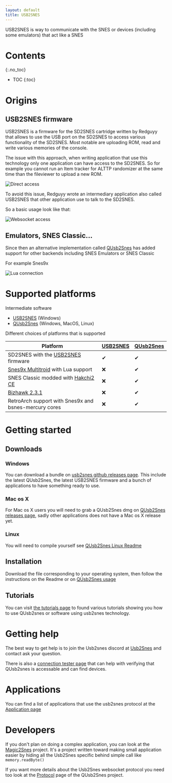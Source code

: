 ```yaml
---
layout: default
title: USB2SNES
---
```


USB2SNES is way to communicate with the SNES or devices (including some emulators) that act like a SNES

# Contents
{:.no_toc}

* TOC
{:toc}

# Origins

## USB2SNES firmware

USB2SNES is a firmware for the SD2SNES cartridge written by Redguyy that allows to use the USB port on the SD2SNES to access various functionality of the SD2SNES.
Most notable are uploading ROM, read and write various memories of the console.

The issue with this approach, when writing application that use this technology only one application can have access to the SD2SNES.
So for example you cannot run an Item tracker for ALTTP randomizer at the same time than the fileviewer to upload a new ROM.

![Direct access](images/directaccess.png)

To avoid this issue, Redguyy wrote an intermediary application also called USB2SNES that other application use to talk to the SD2SNES.

So a basic usage look like that:

![Websocket access](images/wsaccess.png)

## Emulators, SNES Classic...

Since then an alternative implementation called [QUsb2Snes](https://skarsnik.github.io/QUsb2snes/) has added support for other backends including SNES Emulators or SNES Classic

For example Snes9x

![Lua connection](images/luaconnection.png)


# Supported platforms

Intermediate software
* [USB2SNES](https://github.com/RedGuyyyy/sd2snes/releases) (Windows)
* [QUsb2Snes](https://skarsnik.github.io/QUsb2snes/) (Windows, MacOS, Linux)

Different choices of platforms that is supported

Platform | [USB2SNES](https://github.com/RedGuyyyy/sd2snes/releases) | [QUsb2Snes](https://skarsnik.github.io/QUsb2snes/)
---------|----------|----------
SD2SNES with the [USB2SNES](https://github.com/RedGuyyyy/sd2snes/releases) firmware|✔|✔
[Snes9x Multitroid](https://drive.google.com/open?id=1_ej-pwWtCAHYXIrvs5Hro16A1s9Hi3Jz) with Lua support|❌|✔
SNES Classic modded with [Hakchi2 CE](https://github.com/TeamShinkansen/hakchi2/releases)|❌|✔
[Bizhawk 2.3.1](https://github.com/TASVideos/BizHawk/releases)|❌|✔
RetroArch support with Snes9x and bsnes-mercury cores|❌|✔

# Getting started

## Downloads

### Windows

You can download a bundle on [usb2snes github releases page](https://github.com/usb2snes/usb2snes/releases/latest). This include the latest QUsb2Snes, the latest USB2SNES firmware and a bunch of applications to have something ready to use.

### Mac os X

For Mac os X users you will need to grab a QUsb2Snes dmg on [QUsb2Snes releases page](https://github.com/Skarsnik/QUsb2snes/releases), sadly other applications does not have a Mac os X release yet.

### Linux

You will need to compile yourself see [QUsb2Snes Linux Readme](https://github.com/Skarsnik/QUsb2snes/blob/master/LinuxREADME.md)

## Installation

Download the file corresponding to your operating system, then follow the instructions on the Readme or on [QUsb2Snes usage](https://skarsnik.github.io/QUsb2snes/#usage)

## Tutorials

You can visit [the tutorials page](Tutorials.md)  to found various tutorials showing you how to use QUsb2snes or software using usb2snes technology.

# Getting help

The best way to get help is to join the Usb2snes discord at [Usb2Snes](https://discord.gg/2JgefTX) and contact ask your question.

There is also a [connection tester page](tester/index.html) that can help with verifying that QUsb2snes is accessable and can find devices.

# Applications

You can find a list of applications that use the usb2snes protocol at the [Application page](applications)

# Developers

If you don't plan on doing a complex application, you can look at the [Magic2Snes](https://github.com/Skarsnik/Magic2snes/wiki) project. It's a project written toward making small application easier by hiding all the Usb2Snes specific behind simple call like `memory.readByte()`

If you want more details about the Usb2Snes websocket protocol you need too look at the [Protocol](https://github.com/Skarsnik/QUsb2snes/blob/master/docs/Protocol.md) page of the QUsb2Snes project.
